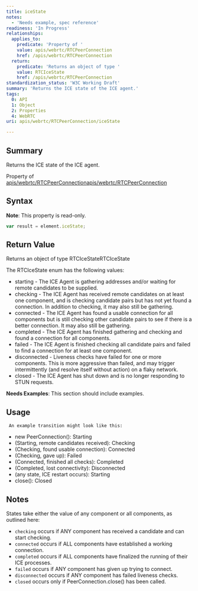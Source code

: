 ```yaml
---
title: iceState
notes:
  - 'Needs example, spec reference'
readiness: 'In Progress'
relationships:
  applies_to:
    predicate: 'Property of '
    value: apis/webrtc/RTCPeerConnection
    href: /apis/webrtc/RTCPeerConnection
  return:
    predicate: 'Returns an object of type '
    value: RTCIceState
    href: /apis/webrtc/RTCPeerConnection
standardization_status: 'W3C Working Draft'
summary: 'Returns the ICE state of the ICE agent.'
tags:
  0: API
  1: Object
  2: Properties
  4: WebRTC
uri: apis/webrtc/RTCPeerConnection/iceState

---
```

## Summary

Returns the ICE state of the ICE agent.

Property of [apis/webrtc/RTCPeerConnection](/apis/webrtc/RTCPeerConnection)[apis/webrtc/RTCPeerConnection](/apis/webrtc/RTCPeerConnection)

## Syntax

**Note**: This property is read-only.

``` js
var result = element.iceState;
```

## Return Value

Returns an object of type RTCIceStateRTCIceState

The RTCIceState enum has the following values:

-   starting - The ICE Agent is gathering addresses and/or waiting for remote candidates to be supplied.
-   checking - The ICE Agent has received remote candidates on at least one component, and is checking candidate pairs but has not yet found a connection. In addition to checking, it may also still be gathering.
-   connected - The ICE Agent has found a usable connection for all components but is still checking other candidate pairs to see if there is a better connection. It may also still be gathering.
-   completed - The ICE Agent has finished gathering and checking and found a connection for all components.
-   failed - The ICE Agent is finished checking all candidate pairs and failed to find a connection for at least one component.
-   disconnected - Liveness checks have failed for one or more components. This is more aggressive than failed, and may trigger intermittently (and resolve itself without action) on a flaky network.
-   closed - The ICE Agent has shut down and is no longer responding to STUN requests.

**Needs Examples**: This section should include examples.

## Usage

     An example transition might look like this:

-   new PeerConnection(): Starting
-   (Starting, remote candidates received): Checking
-   (Checking, found usable connection): Connected
-   (Checking, gave up): Failed
-   (Connected, finished all checks): Completed
-   (Completed, lost connectivity): Disconnected
-   (any state, ICE restart occurs): Starting
-   close(): Closed

## Notes

States take either the value of any component or all components, as outlined here:

-   `checking` occurs if ANY component has received a candidate and can start checking.
-   `connected` occurs if ALL components have established a working connection.
-   `completed` occurs if ALL components have finalized the running of their ICE processes.
-   `failed` occurs if ANY component has given up trying to connect.
-   `disconnected` occurs if ANY component has failed liveness checks.
-   `closed` occurs only if PeerConnection.close() has been called.
